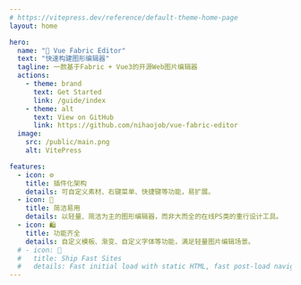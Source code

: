 ```yaml
---
# https://vitepress.dev/reference/default-theme-home-page
layout: home

hero:
  name: "🚀 Vue Fabric Editor"
  text: "快速构建图形编辑器"
  tagline: 一款基于Fabric + Vue3的开源Web图片编辑器
  actions:
    - theme: brand
      text: Get Started
      link: /guide/index
    - theme: alt
      text: View on GitHub
      link: https://github.com/nihaojob/vue-fabric-editor
  image:
    src: /public/main.png
    alt: VitePress

features:
  - icon: ⚙️
    title: 插件化架构
    details: 可自定义素材、右键菜单、快捷键等功能，易扩展。
  - icon: 🌂
    title: 简洁易用
    details: 以轻量、简洁为主的图形编辑器，而非大而全的在线PS类的重行设计工具。
  - icon: 🛍️
    title: 功能齐全
    details: 自定义模板、渐变、自定义字体等功能，满足轻量图片编辑场景。
  # - icon: 🚀
  #   title: Ship Fast Sites
  #   details: Fast initial load with static HTML, fast post-load navigation with client-side routing.
---
```



<style>
:root {
  --vp-home-hero-name-color: transparent;
  --vp-home-hero-name-background: -webkit-linear-gradient(120deg, #bd34fe 30%, #41d1ff);

  --vp-home-hero-image-background-image: linear-gradient(-45deg, #bd34fe 50%, #47caff 50%);
  --vp-home-hero-image-filter: blur(44px);
}

.icon{
  font-size: 30px;
}

@media (min-width: 640px) {
  :root {
    --vp-home-hero-image-filter: blur(56px);
  }
}

@media (min-width: 960px) {
  :root {
    --vp-home-hero-image-filter: blur(68px);
  }
}
</style>